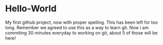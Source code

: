 # Hello-World
My first github project, now with proper spelling.
This has been left for too long. Remember we agreed to use this as a way to learn git. 
Now i am commiting 30 minutes everyday to working on git, about 5 of those will be here!

